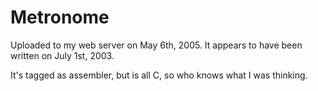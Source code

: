 # Metronome

Uploaded to my web server on May 6th, 2005. It appears to have been written on July 1st, 2003.

It's tagged as assembler, but is all C, so who knows what I was thinking.

